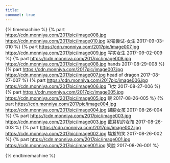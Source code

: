 ```yaml
---
title:  
commmet: true
---
```

  

{% timemachine %}
{% part https://cdn.monniya.com/2017pic/image008.jpg https://cdn.monniya.com/2017pic/image010.jpg 彩铅尝试-女生 2017-09-03-010 %}
{% part https://cdn.monniya.com/2017pic/image007.jpg https://cdn.monniya.com/2017pic/image009.jpg 写实女生 2017-09-02-009 %}
{% part https://cdn.monniya.com/2017pic/image008.jpg https://cdn.monniya.com/2017pic/image008.jpg hands 2017-08-29-008 %}
{% part https://cdn.monniya.com/2017pic/image007.jpg https://cdn.monniya.com/2017pic/image007.jpg head of dragon 2017-08-27-007 %}
{% part https://cdn.monniya.com/2017pic/image006.jpg https://cdn.monniya.com/2017pic/image006.jpg 飞女 2017-08-27-006 %}
{% part https://cdn.monniya.com/2017pic/image005.jpg https://cdn.monniya.com/2017pic/image005.jpg 眼 2017-08-26-005 %}
{% part https://cdn.monniya.com/2017pic/image004.jpg https://cdn.monniya.com/2017pic/image004.jpg 翅膀女孩 2017-08-26-004 %}
{% part https://cdn.monniya.com/2017pic/image003.jpg https://cdn.monniya.com/2017pic/image003.jpg 戴耳机的女孩 2017-08-26-003 %}
{% part https://cdn.monniya.com/2017pic/image002.jpg https://cdn.monniya.com/2017pic/image002.jpg 尴尬的笑 2017-08-26-002 %}
{% part https://cdn.monniya.com/2017pic/image001.jpg https://cdn.monniya.com/2017pic/image001.jpg 笑脸 2017-08-26-001 %}

{% endtimemachine %}